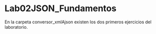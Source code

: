 # Lab02JSON_Fundamentos

En la carpeta conversor_xmlAjson existen los dos primeros ejercicios del laboratorio.

